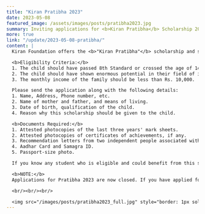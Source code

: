 ```yaml
---
title: "Kiran Pratibha 2023"
date: 2023-05-08
featured_image: /assets/images/posts/pratibha2023.jpg
summary: Inviting applications for <b>Kiran Pratibha</b> Scholarship 2023. All young achievers, please note that June 15, 2023, is the last date to submit your application.
more: true
link: "/update/2023-05-08-pratibha/"
content: |
  Kiran Foundation offers the <b>"Kiran Pratibha"</b> scholarship and support to exceptional but underprivileged youth in their endeavours of Education, Sports, or Art according to their interests and abilities. The foundation will provide active guidance and personalized mentoring along with financial support. The sole aim of the foundation is to make them capable and successful. Applications are open now for Kiran Pratibha 2023. The last date for submitting applications is 15th June 2023.

  <b>Eligibility Criteria:</b>
  1. The child should have passed 8th Standard or crossed the age of 14.
  2. The child should have shown enormous potential in their field of interest.
  3. The monthly income of the family should be less than Rs. 10,000.

  Please send the application along with the following details:
  1. Name, Address, Phone number, etc.
  2. Name of mother and father, and means of living.
  3. Date of birth, qualification of the child.
  4. Reason why this scholarship should be given to the child.

  <b>Documents Required:</b>
  1. Attested photocopies of the last three years' mark sheets.
  2. Attested photocopies of certificates of achievements, if any.
  3. Recommendation letters from two independent people associated with the child (with their phone numbers, email, and address).
  4. Aadhar Card and Samagra ID.
  5. Passport-size photo.

  If you know any student who is eligible and could benefit from this scholarship, please encourage them to apply.

  <b>NOTE:</b>  
  Applications for Pratibha 2023 are now closed. If you have applied for Pratibha 2023 and would like to edit your application, please contact us. We have started the selection process, and our team will reach out to you for further information. The results of the selection will be announced on our website in 2-3 weeks.

  <br/><br/><br/>

  <img src="/images/posts/pratibha2023_full.jpg" style="border: 1px solid #888;"/>
---
```

